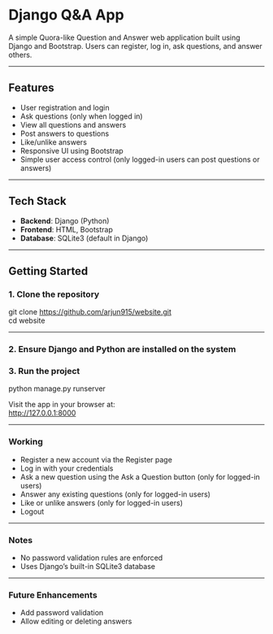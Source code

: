 
# Django Q&A App

A simple Quora-like Question and Answer web application built using Django and Bootstrap. Users can register, log in, ask questions, and answer others.

---

## Features

- User registration and login  
- Ask questions (only when logged in)  
- View all questions and answers  
- Post answers to questions  
- Like/unlike answers  
- Responsive UI using Bootstrap  
- Simple user access control (only logged-in users can post questions or answers)  

---

## Tech Stack

- **Backend**: Django (Python)  
- **Frontend**: HTML, Bootstrap  
- **Database**: SQLite3 (default in Django)  

---

## Getting Started

### 1. Clone the repository

git clone https://github.com/arjun915/website.git  
cd website

---

### 2. Ensure Django and Python are installed on the system

### 3. Run the project

python manage.py runserver  

Visit the app in your browser at:  
http://127.0.0.1:8000

---

### Working

- Register a new account via the Register page  
- Log in with your credentials  
- Ask a new question using the Ask a Question button (only for logged-in users)  
- Answer any existing questions (only for logged-in users)  
- Like or unlike answers (only for logged-in users)  
- Logout  

---

### Notes

- No password validation rules are enforced  
- Uses Django’s built-in SQLite3 database  

---

### Future Enhancements

- Add password validation  
- Allow editing or deleting answers  
